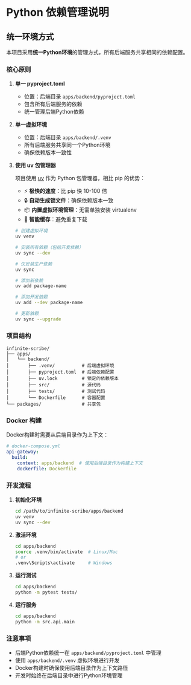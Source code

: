 # Python 依赖管理说明

## 统一环境方式

本项目采用**统一Python环境**的管理方式，所有后端服务共享相同的依赖配置。

### 核心原则

1. **单一 pyproject.toml**
   - 位置：后端目录 `apps/backend/pyproject.toml`
   - 包含所有后端服务的依赖
   - 统一管理后端Python依赖

2. **单一虚拟环境**
   - 位置：后端目录 `apps/backend/.venv`
   - 所有后端服务共享同一个Python环境
   - 确保依赖版本一致性

3. **使用 uv 包管理器**
   
   项目使用 [uv](https://github.com/astral-sh/uv) 作为 Python 包管理器，相比 pip 的优势：
   - ⚡ **极快的速度**：比 pip 快 10-100 倍
   - 🔒 **自动生成锁文件**：确保依赖版本一致
   - 📦 **内置虚拟环境管理**：无需单独安装 virtualenv
   - 🔄 **智能缓存**：避免重复下载
   
   ```bash
   # 创建虚拟环境
   uv venv
   
   # 安装所有依赖（包括开发依赖）
   uv sync --dev
   
   # 仅安装生产依赖
   uv sync
   
   # 添加新依赖
   uv add package-name
   
   # 添加开发依赖
   uv add --dev package-name
   
   # 更新依赖
   uv sync --upgrade
   ```

### 项目结构

```
infinite-scribe/
├── apps/
│   └── backend/
│       ├── .venv/          # 后端虚拟环境
│       ├── pyproject.toml  # 后端依赖配置
│       ├── uv.lock         # 锁定的依赖版本
│       ├── src/            # 源代码
│       ├── tests/          # 测试代码
│       └── Dockerfile      # 容器配置
└── packages/               # 共享包
```

### Docker 构建

Docker构建时需要从后端目录作为上下文：

```yaml
# docker-compose.yml
api-gateway:
  build:
    context: apps/backend  # 使用后端目录作为构建上下文
    dockerfile: Dockerfile
```

### 开发流程

1. **初始化环境**
   ```bash
   cd /path/to/infinite-scribe/apps/backend
   uv venv
   uv sync --dev
   ```

2. **激活环境**
   ```bash
   cd apps/backend
   source .venv/bin/activate  # Linux/Mac
   # or
   .venv\Scripts\activate     # Windows
   ```

3. **运行测试**
   ```bash
   cd apps/backend
   python -m pytest tests/
   ```

4. **运行服务**
   ```bash
   cd apps/backend
   python -m src.api.main
   ```

### 注意事项

- 后端Python依赖统一在 `apps/backend/pyproject.toml` 中管理
- 使用 `apps/backend/.venv` 虚拟环境进行开发
- Docker构建时确保使用后端目录作为上下文路径
- 开发时始终在后端目录中进行Python环境管理